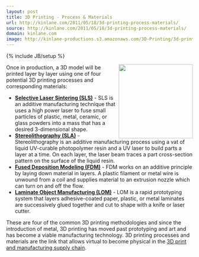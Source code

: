 ```yaml
---
layout: post
title: 3D Printing - Process & Materials
url: http://kinlane.com/2011/05/18/3d-printing-process-materials/
source: http://kinlane.com/2011/05/18/3d-printing-process-materials/
domain: kinlane.com
image: http://kinlane-productions.s3.amazonaws.com/3D-Printing/3d-printing-process-materials.jpg
---
```

{% include JB/setup %}

<p>
     <img class="c1" src="http://kinlane-productions.s3.amazonaws.com/3D-Printing/3d-printing-process-materials.jpg" alt="" width="200" align="right" />Once in production, a 3D model will be printed layer by layer using one of four potential 3D printing processes and corresponding materials:
</p>
<ul class="mainlist">
     <li>
          <strong><a href="http://en.wikipedia.org/wiki/Selective_laser_sintering">Selective Laser Sintering (SLS)</a></strong> - SLS is an additive manufacturing technique that uses a high power laser to fuse small particles of plastic, metal, ceramic, or glass powders into a mass that has a desired 3-dimensional shape.
     </li>
     <li>
          <strong><a href="http://en.wikipedia.org/wiki/Stereolithography">Stereolithography (SLA)</a></strong> - Stereolithography is an additive manufacturing process using a vat of liquid UV-curable photopolymer resin and a UV laser to build parts a layer at a time. On each layer, the laser beam traces a part cross-section pattern on the surface of the liquid resin.
     </li>
     <li>
          <strong><a href="http://en.wikipedia.org/wiki/Fused_deposition_modeling">Fused Deposition Modeling (FDM)</a></strong> - FDM works on an additive principle by laying down material in layers. A plastic filament or metal wire is unwound from a coil and supplies material to an extrusion nozzle which can turn on and off the flow.
     </li>
     <li>
          <strong><a href="http://en.wikipedia.org/wiki/Laminated_object_manufacturing">Laminate Object Manufacturing (LOM)</a></strong> - LOM is a rapid prototyping system that layers adhesive-coated paper, plastic, or metal laminates are successively glued together and cut to shape with a knife or laser cutter.
     </li>
</ul>
<p>
     These are four of the common 3D printing methodologies and since the introduction of metal, 3D printing has moved past prototyping and art and has become a viable manufacturing technology. 3D printing processes and materials are the link that allows virtual to become physical in the <a title="3D print and manufacturing supply chain" href="http://www.kinlane.com/2011/05/3d-printing-and-manufacturing-supply-chain/">3D print and manufacturing supply chain</a>.
</p>